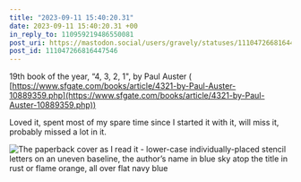 ```yaml
---
title: "2023-09-11 15:40:20.31"
date: 2023-09-11 15:40:20.31 +00
in_reply_to: 110959219486550081
post_uri: https://mastodon.social/users/gravely/statuses/111047266816447546
post_id: 111047266816447546
---
```

19th book of the year, “4, 3, 2, 1", by Paul Auster ( [https://www.sfgate.com/books/article/4321-by-Paul-Auster-10889359.php](https://www.sfgate.com/books/article/4321-by-Paul-Auster-10889359.php))

Loved it, spent most of my spare time since I started it with it, will miss it, probably missed a lot in it.


![The paperback cover as I read it - lower-case individually-placed stencil letters on an uneven baseline, the author’s name in blue sky atop the title in rust or flame orange, all over flat navy blue](/images/111047266497532782.jpeg)

